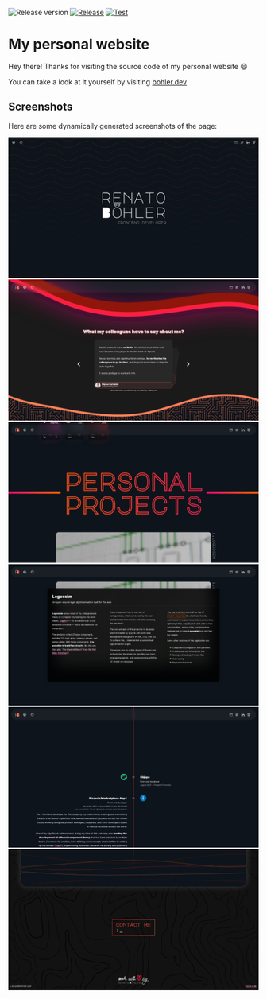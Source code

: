 ![Release version](https://img.shields.io/github/v/release/renato-bohler/renato-bohler.github.io) [![Release](https://github.com/renato-bohler/renato-bohler.github.io/actions/workflows/release.yml/badge.svg)](https://github.com/renato-bohler/renato-bohler.github.io/actions/workflows/release.yml) [![Test](https://github.com/renato-bohler/renato-bohler.github.io/actions/workflows/test.yml/badge.svg)](https://github.com/renato-bohler/renato-bohler.github.io/actions/workflows/test.yml)

# My personal website

Hey there! Thanks for visiting the source code of my personal website 😄

You can take a look at it yourself by visiting [bohler.dev](https://bohler.dev)

## Screenshots

Here are some dynamically generated screenshots of the page:

![Tanoy Basak, frontend developer](e2e/__screenshots__/Header/default-desktop.png)
![Testimonials section](e2e/__screenshots__/Testimonials/default-desktop.png)
![Projects section title](e2e/__screenshots__/Projects/default-desktop.png)
![Project card](e2e/__screenshots__/Projects/project-desktop.png)
![Experience section title](e2e/__screenshots__/Experience/timeline-desktop.png)
![Footer section](e2e/__screenshots__/Footer/default-desktop.png)
